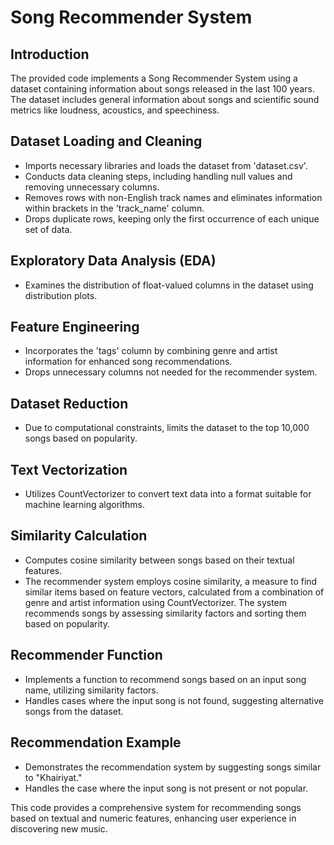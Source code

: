 # Song Recommender System

## Introduction
The provided code implements a Song Recommender System using a dataset containing information about songs released in the last 100 years. The dataset includes general information about songs and scientific sound metrics like loudness, acoustics, and speechiness.

## Dataset Loading and Cleaning
- Imports necessary libraries and loads the dataset from 'dataset.csv'.
- Conducts data cleaning steps, including handling null values and removing unnecessary columns.
- Removes rows with non-English track names and eliminates information within brackets in the 'track_name' column.
- Drops duplicate rows, keeping only the first occurrence of each unique set of data.

## Exploratory Data Analysis (EDA)
- Examines the distribution of float-valued columns in the dataset using distribution plots.

## Feature Engineering
- Incorporates the 'tags' column by combining genre and artist information for enhanced song recommendations.
- Drops unnecessary columns not needed for the recommender system.

## Dataset Reduction
- Due to computational constraints, limits the dataset to the top 10,000 songs based on popularity.

## Text Vectorization
- Utilizes CountVectorizer to convert text data into a format suitable for machine learning algorithms.

## Similarity Calculation
- Computes cosine similarity between songs based on their textual features.
- The recommender system employs cosine similarity, a measure to find similar items based on feature vectors, calculated from a combination of genre and artist information using CountVectorizer. The system recommends songs by assessing similarity factors and sorting them based on popularity.

## Recommender Function
- Implements a function to recommend songs based on an input song name, utilizing similarity factors.
- Handles cases where the input song is not found, suggesting alternative songs from the dataset.

## Recommendation Example
- Demonstrates the recommendation system by suggesting songs similar to "Khairiyat."
- Handles the case where the input song is not present or not popular.

This code provides a comprehensive system for recommending songs based on textual and numeric features, enhancing user experience in discovering new music.
